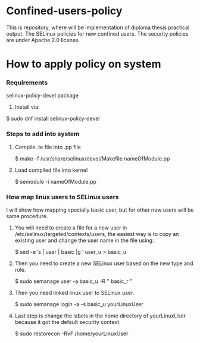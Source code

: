 # Confined-users-policy
This is repository, where will be implementation of diploma thesis practical output. The SELinux policies for new confined users. The security policies are under Apache 2.0 license.

# How to apply policy on system

### Requirements
selinux-policy-devel package

1. Install via:

$ sudo dnf install selinux-policy-devel

### Steps to add into system

1. Compile .te file into .pp file

    $ make -f /usr/share/selinux/devel/Makefile nameOfModule.pp

2. Load compiled file into kernel

    $ semodule -i nameOfModule.pp
    
    
### How map linux users to SELinux users

I will show how mapping specially basic user, but for other new users will be same procedure.

1. You will need to create a file for a new user in /etc/selinux/targeted/contexts/users, the easiest way is to copy an existing user and change the user name in
the file using:

    $ sed -e ’s | user | basic |g ’ user_u > basic_u
    
2. Then you need to create a new SELinux user based on the new type and role.

    $ sudo semanage user -a basic_u -R " basic_r "
   
3. Then you need linked linux user to SELinux user.

    $ sudo semanage login -a -s basic_u yourLinuxUser

4. Last step is change the labels in the home directory of yourLinuxUser
because it got the default security context.

    $ sudo restorecon -RvF /home/yourLinuxUser


